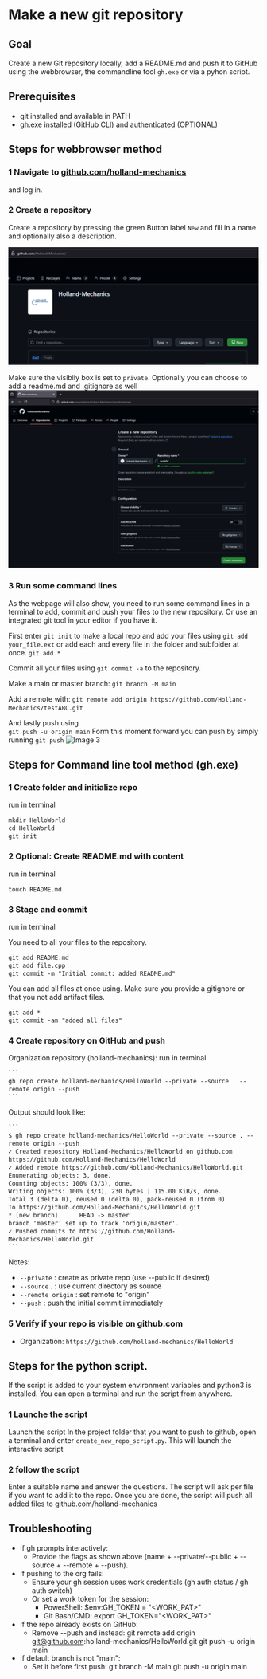 # Make a new git repository

## Goal
Create a new Git repository locally, add a README.md and push it to GitHub using the webbrowser, the commandline tool `gh.exe` or via a pyhon script.

## Prerequisites
- git installed and available in PATH
- gh.exe installed (GitHub CLI) and authenticated (OPTIONAL)

## Steps for webbrowser method

### 1 Navigate to [github.com/holland-mechanics]() 
and log in.

### 2 Create a repository 
Create a repository by pressing the green Button label `New` and fill in a name and optionally also a description. 

![Image 1](src/gh1.png)

Make sure the visibily box is set to `private`. Optionally you can choose to add a readme.md and .gitignore as well
![Image 2](src/gh2.png)

### 3 Run some command lines
As the webpage will also show, you need to run some command lines in a terminal to add, commit and push your files to the new repository. Or use an integrated git tool in your editor if you have it.

First enter 
   ```git init``` 
to make a local repo and add your files using 
   ```git add your_file.ext``` 
or add each and every file in the folder and subfolder at once.
   ```git add *``` 

Commit all your files using 
   ```git commit -a``` 
to the repository.

Make a main or master branch: 
   ```git branch -M main```

Add a remote with: 
   ```git remote add origin https://github.com/Holland-Mechanics/testABC.git```

And lastly push using  
```git push -u origin main``` 
Form this moment forward you can push by simply running 
```git push```
![Image 3](src/gh3.png)

## Steps for Command line tool method (gh.exe)

### 1 Create folder and initialize repo
run in terminal

   ```
   mkdir HelloWorld
   cd HelloWorld
   git init
   ```

### 2 Optional: Create README.md with content
run in terminal
    
   ```
   touch README.md
   ```

### 3 Stage and commit
run in terminal
    
You need to all your files to the repository.

   ```
   git add README.md
   git add file.cpp
   git commit -m "Initial commit: added README.md"
   ```
   
You can add all files at once using. Make sure you provide a gitignore or that you not add artifact files.

   ```
   git add *
   git commit -am "added all files"
   ```

### 4 Create repository on GitHub and push

   Organization repository (holland-mechanics):
   run in terminal

    ```
    gh repo create holland-mechanics/HelloWorld --private --source . --remote origin --push
    ```

   Output should look like:
    
    ```
    $ gh repo create holland-mechanics/HelloWorld --private --source . --remote origin --push
    ✓ Created repository Holland-Mechanics/HelloWorld on github.com
    https://github.com/Holland-Mechanics/HelloWorld
    ✓ Added remote https://github.com/Holland-Mechanics/HelloWorld.git
    Enumerating objects: 3, done.
    Counting objects: 100% (3/3), done.
    Writing objects: 100% (3/3), 230 bytes | 115.00 KiB/s, done.
    Total 3 (delta 0), reused 0 (delta 0), pack-reused 0 (from 0)
    To https://github.com/Holland-Mechanics/HelloWorld.git
    * [new branch]      HEAD -> master
    branch 'master' set up to track 'origin/master'.
    ✓ Pushed commits to https://github.com/Holland-Mechanics/HelloWorld.git
    ```

   Notes:
   - `--private`   : create as private repo (use --public if desired)
   - `--source` .  : use current directory as source
   - `--remote origin` : set remote to "origin"
   - `--push`      : push the initial commit immediately


### 5 Verify if your repo is visible on github.com

   - Organization: `https://github.com/holland-mechanics/HelloWorld`

## Steps for the python script.
If the script is added to your system environment variables and python3 is installed. You can open a terminal and run the script from anywhere.

### 1 Launche the script
Launch the script In the project folder that you want to push to github, open a terminal and enter `create_new_repo_script.py`. This will launch the interactive script

### 2 follow the script
Enter a suitable name and answer the questions. The script will ask per file if you want to add it to the repo. Once you are done, the script will push all added files to github.com/holland-mechanics



## Troubleshooting

- If gh prompts interactively:
  - Provide the flags as shown above (name + --private/--public + --source + --remote + --push).
- If pushing to the org fails:
  - Ensure your gh session uses work credentials (gh auth status / gh auth switch)
  - Or set a work token for the session:
    - PowerShell:   $env:GH_TOKEN = "<WORK_PAT>"
    - Git Bash/CMD: export GH_TOKEN="<WORK_PAT>"
- If the repo already exists on GitHub:
  - Remove --push and instead:
    git remote add origin git@github.com:holland-mechanics/HelloWorld.git
    git push -u origin main
- If default branch is not "main":
  - Set it before first push:
    git branch -M main
    git push -u origin main

